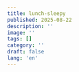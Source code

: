 ```yaml
---
title: lunch-sleepy
published: 2025-08-22
description: ''
image: ''
tags: []
category: ''
draft: false 
lang: 'en'
---
```

